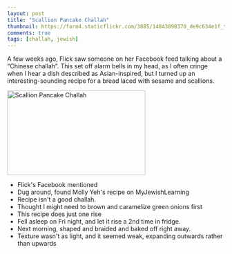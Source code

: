 ```yaml
---
layout: post
title: "Scallion Pancake Challah"
thumbnail: https://farm4.staticflickr.com/3885/14843898370_de9c634e1f_t_d.jpg
comments: true
tags: [challah, jewish]
---
```


A few weeks ago, Flick saw someone on her Facebook feed talking about a
&ldquo;Chinese challah&rdquo;. This set off alarm bells in my head, as
I often cringe when I hear a dish described as Asian-inspired, but I
turned up an interesting-sounding recipe for a bread laced with sesame
and scallions.

<a href="https://www.flickr.com/photos/gnuf/14843898370" title="Scallion
Pancake Challah by Eric Fung, on Flickr"><img
src="https://farm4.staticflickr.com/3885/14843898370_de9c634e1f_n.jpg"
width="320" height="196" alt="Scallion Pancake Challah"></a>

- Flick's Facebook mentioned
- Dug around, found Molly Yeh's recipe on MyJewishLearning
- Recipe isn't a good challah.
- Thought I might need to brown and caramelize green onions first
- This recipe does just one rise
- Fell asleep on Fri night, and let it rise a 2nd time in fridge.
- Next morning, shaped and braided and baked off right away.
- Texture wasn't as light, and it seemed weak, expanding outwards rather
  than upwards
